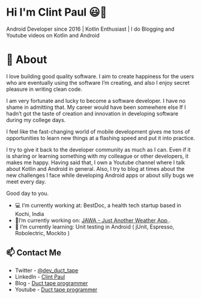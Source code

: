 # Hi I'm Clint Paul 😃👋
Android Developer since 2016 | Kotlin Enthusiast | I do Blogging and Youtube videos on Kotlin and Android

# 🧐 About
I love building good quality software. I aim to create happiness for the users who are eventually using the software I’m creating, and also I enjoy secret pleasure in writing clean code. 

I am very fortunate and lucky to become a software developer. I have no shame in admitting that. My career would have been somewhere else If I hadn’t got the taste of creation and innovation in developing software during my college days.

I feel like the fast-changing world of mobile development gives me tons of opportunities to learn new things at a flashing speed and put it into practice. 

I try to give it back to the developer community as much as I can. Even if it is sharing or learning something with my colleague or other developers, it makes me happy. Having said that, I own a Youtube channel where I talk about Kotlin and Android in general. Also, I try to blog at times about the new challenges I face while developing Android apps or about silly bugs we meet every day. 

Good day to you. 


- 💻 I’m currently working at: BestDoc, a health tech startup based in Kochi, India  
- 🔨I’m currently working on: [JAWA - Just Another Weather App ](https://github.com/clint22/justAnotherWeatherApp). 
- 📖 I’m currently learning: Unit testing in Android ( jUnit, Espresso, Robolectric, Mockito )  

## 📫 Contact Me
- Twitter - [@dev_duct_tape](https://twitter.com/dev_duct_tape)
- LinkedIn - [Clint Paul](https://www.linkedin.com/in/clint-paul-2504bba7/)
- Blog - [Duct tape programmer](https://ducttapeprogrammer.wordpress.com/)
- Youtube - [Duct tape programmer](https://www.youtube.com/channel/UC6j-4K0IZbJvmwBB1J7B5-A)
